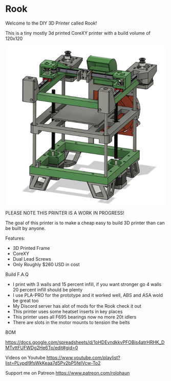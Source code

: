 # Rook
Welcome to the DIY 3D Printer called Rook!

This is a tiny mostly 3d printed CoreXY printer with a build volume of 120x120

![](Build_Photos/rook.png)

PLEASE NOTE THIS PRINTER IS A WORK IN PROGRESS!

The goal of this printer is to make a cheap easy to build 3D printer than can be built by anyone.

Features:

- 3D Printed Frame
- CoreXY
- Dual Lead Screws
- Only Roughly $260 USD in cost

Build F.A.Q

- I print with 3 walls and 15 percent infill, if you want stronger go 4 walls 20 percent infill should be plenty
- I use PLA-PRO for the prototype and it worked well, ABS and ASA wold be great too
- My Discord server has alot of mods for the Rook check it out
- This printer uses some heatset inserts in key places
- This printer uses all F695 bearings now no more 20t idlers
- There are slots in the motor mounts to tension the belts

BOM

https://docs.google.com/spreadsheets/d/1oHDEvndkkvPFOBis4atrHRHK_DMTvttFUFWDg2He6To/edit#gid=0

Videos on Youtube
https://www.youtube.com/playlist?list=PLypdl9fsWkKeaa7d5Pv2bP5feIVcw-To2

Support me on Patreon
https://www.patreon.com/rolohaun
